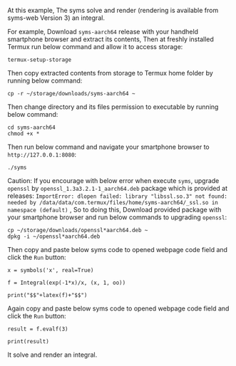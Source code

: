 At this example, The syms solve and render (rendering is available from syms-web Version 3) an integral.

For example, Download `syms-aarch64` release with your handheld smartphone browser and extract its contents, Then at freshly installed Termux run below command and allow it to access storage:

```
termux-setup-storage
```

Then copy extracted contents from storage to Termux home folder by running below command:

```
cp -r ~/storage/downloads/syms-aarch64 ~
```

Then change directory and its files permission to executable by running below command:

```
cd syms-aarch64
chmod +x *
```

Then run below command and navigate your smartphone browser to `http://127.0.0.1:8080`:

```
./syms
```

Caution: If you encourage with below error when execute `syms`, upgrade `openssl` by `openssl_1.3a3.2.1-1_aarch64.deb` package which is provided at releases:
`ImportError: dlopen failed: library "libssl.so.3" not found: needed by /data/data/com.termux/files/home/syms-aarch64/_ssl.so in namespace (default)`
, So to doing this, Download provided package with your smartphone browser and run below commands to upgrading `openssl`:

```
cp ~/storage/downloads/openssl*aarch64.deb ~
dpkg -i ~/openssl*aarch64.deb
```

Then copy and paste below syms code to opened webpage code field and click the `Run` button:

```
x = symbols('x', real=True)

f = Integral(exp(-1*x)/x, (x, 1, oo)) 

print("$$"+latex(f)+"$$")
```

Again copy and paste below syms code to opened webpage code field and click the `Run` button:

```
result = f.evalf(3)

print(result)
```

It solve and render an integral.
